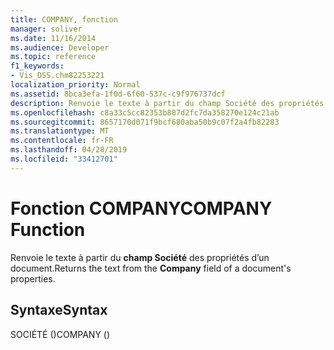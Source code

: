 ```yaml
---
title: COMPANY, fonction
manager: soliver
ms.date: 11/16/2014
ms.audience: Developer
ms.topic: reference
f1_keywords:
- Vis_DSS.chm82253221
localization_priority: Normal
ms.assetid: 8bca3efa-1f0d-6f60-537c-c9f976737dcf
description: Renvoie le texte à partir du champ Société des propriétés d’un document.
ms.openlocfilehash: c8a33c5cc82353b887d2fc7da358270e124c21ab
ms.sourcegitcommit: 8657170d071f9bcf680aba50b9c07f2a4fb82283
ms.translationtype: MT
ms.contentlocale: fr-FR
ms.lasthandoff: 04/28/2019
ms.locfileid: "33412701"
---
```

# <a name="company-function"></a><span data-ttu-id="10e07-103">Fonction COMPANY</span><span class="sxs-lookup"><span data-stu-id="10e07-103">COMPANY Function</span></span>

<span data-ttu-id="10e07-104">Renvoie le texte à partir du **champ Société** des propriétés d’un document.</span><span class="sxs-lookup"><span data-stu-id="10e07-104">Returns the text from the **Company** field of a document's properties.</span></span> 
  
## <a name="syntax"></a><span data-ttu-id="10e07-105">Syntaxe</span><span class="sxs-lookup"><span data-stu-id="10e07-105">Syntax</span></span>

<span data-ttu-id="10e07-106">SOCIÉTÉ ()</span><span class="sxs-lookup"><span data-stu-id="10e07-106">COMPANY ()</span></span>
  

